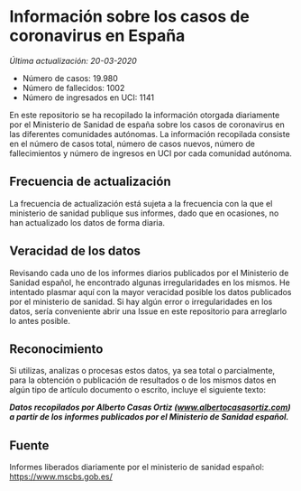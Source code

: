 # Información sobre los casos de coronavirus en España

_Última actualización: 20-03-2020_

* Número de casos: 19.980
* Número de fallecidos: 1002
* Número de ingresados en UCI: 1141

En este repositorio se ha recopilado la información otorgada diariamente por el Ministerio de Sanidad de españa sobre los casos de coronavirus en las diferentes comunidades autónomas. La información recopilada consiste en el número de casos total, número de casos nuevos, número de fallecimientos y número de ingresos en UCI por cada comunidad autónoma.

## Frecuencia de actualización

La frecuencia de actualización está sujeta a la frecuencia con la que el ministerio de sanidad publique sus informes, dado que en ocasiones, no han actualizado los datos de forma diaria.

## Veracidad de los datos

Revisando cada uno de los informes diarios publicados por el Ministerio de Sanidad español, he encontrado algunas irregularidades en los mismos. He intentado plasmar aquí con la mayor veracidad posible los datos publicados por el ministerio de sanidad. Si hay algún error o irregularidades en los datos, sería conveniente abrir una Issue en este repositorio para arreglarlo lo antes posible.

## Reconocimiento

Si utilizas, analizas o procesas estos datos, ya sea total o parcialmente, para la obtención o publicación de resultados o de los mismos datos en algún tipo de artículo documento o escrito, incluye el siguiente texto:

***Datos recopilados por Alberto Casas Ortiz (www.albertocasasortiz.com) a partir de los informes publicados por el Ministerio de Sanidad español.***

## Fuente

Informes liberados diariamente por el ministerio de sanidad español: https://www.mscbs.gob.es/
